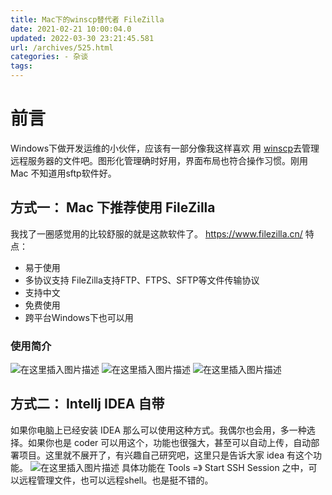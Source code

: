 ```yaml
---
title: Mac下的winscp替代者 FileZilla
date: 2021-02-21 10:00:04.0
updated: 2022-03-30 23:21:45.581
url: /archives/525.html
categories: - 杂谈
tags: 
---
```




# 前言

Windows下做开发运维的小伙伴，应该有一部分像我这样喜欢 用 [winscp](https://winscp.net/eng/docs/lang:chs)去管理远程服务器的文件吧。图形化管理确时好用，界面布局也符合操作习惯。刚用Mac 不知道用sftp软件好。

## 方式一： Mac 下推荐使用 FileZilla

我找了一圈感觉用的比较舒服的就是这款软件了。 https://www.filezilla.cn/ 特点：

*   易于使用
*   多协议支持 FileZilla支持FTP、FTPS、SFTP等文件传输协议
*   支持中文
*   免费使用
*   跨平台Windows下也可以用

### 使用简介

![在这里插入图片描述](https://img-blog.csdnimg.cn/20210221095505586.png?x-oss-process=image/watermark,type_ZmFuZ3poZW5naGVpdGk,shadow_10,text_aHR0cHM6Ly9ibG9nLmNzZG4ubmV0L3FxXzMzMjU0NzY2,size_16,color_FFFFFF,t_70) ![在这里插入图片描述](https://img-blog.csdnimg.cn/20210221095520229.png?x-oss-process=image/watermark,type_ZmFuZ3poZW5naGVpdGk,shadow_10,text_aHR0cHM6Ly9ibG9nLmNzZG4ubmV0L3FxXzMzMjU0NzY2,size_16,color_FFFFFF,t_70) ![在这里插入图片描述](https://img-blog.csdnimg.cn/20210221095529197.png?x-oss-process=image/watermark,type_ZmFuZ3poZW5naGVpdGk,shadow_10,text_aHR0cHM6Ly9ibG9nLmNzZG4ubmV0L3FxXzMzMjU0NzY2,size_16,color_FFFFFF,t_70)

## 方式二： Intellj IDEA 自带

如果你电脑上已经安装 IDEA 那么可以使用这种方式。我偶尔也会用，多一种选择。如果你也是 coder 可以用这个，功能也很强大，甚至可以自动上传，自动部署项目。这里就不展开了，有兴趣自己研究吧，这里只是告诉大家 idea 有这个功能。 ![在这里插入图片描述](https://img-blog.csdnimg.cn/20210221095558476.png?x-oss-process=image/watermark,type_ZmFuZ3poZW5naGVpdGk,shadow_10,text_aHR0cHM6Ly9ibG9nLmNzZG4ubmV0L3FxXzMzMjU0NzY2,size_16,color_FFFFFF,t_70) 具体功能在 Tools =》 Start SSH Session 之中，可以远程管理文件，也可以远程shell。也是挺不错的。